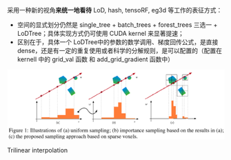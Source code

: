 采用一种新的视角**来统一地看待** LoD, hash, tensoRF, eg3d 等工作的表征方式：

- 空间的显式划分仍然是  single_tree + batch_trees + forest_trees  三选一 + LoDTree；具体实现方式仍可使用 CUDA kernel 来显著提速；
- 区别在于，具体一个 LoDTree中的参数的数学调用、梯度回传公式，是直接 dense，还是有一定的重复使用或者科学的分解规则，是可以配置的（配置在 kernell 中的 grid_val 函数 和 add_grid_gradient 函数中）





![image-20220329114118887](https://raw.githubusercontent.com/yzy1996/Image-Hosting/master/image-20220329114118887.png)



Trilinear interpolation


